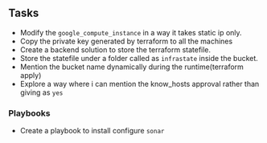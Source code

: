 ## Tasks
- Modify the `google_compute_instance` in a way it takes static ip only.
- Copy the private key generated by terraform  to all the machines
- Create a backend solution to store the terraform statefile. 
- Store the statefile under a folder called as `infrastate` inside the bucket.
- Mention the bucket name dynamically during the runtime(terraform apply)
- Explore a way where i can mention the know_hosts approval rather than giving as `yes`

### Playbooks
- Create a playbook to install configure `sonar`